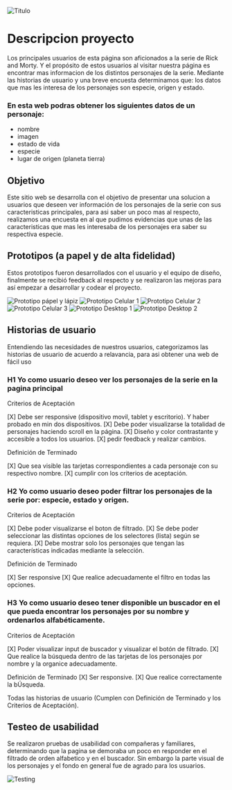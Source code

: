 ![Titulo](https://github.com/Aguevarab0729/BOG001-data-lovers/blob/master/src/HeaderRickandMorty.png)

# Descripcion proyecto 
Los principales usuarios de esta página son aficionados a la serie de Rick and Morty. Y el propósito de estos usuarios al visitar nuestra página es encontrar mas informacion de los distintos personajes de la serie.
Mediante las historias de usuario y una breve encuesta determinamos que: 
los datos que mas les interesa de los personajes son especie, origen y estado.

### En esta web podras obtener los siguientes datos de un personaje:

  - nombre
  - imagen
  - estado de vida
  - especie
  - lugar de origen (planeta tierra)

## Objetivo

Este sitio web se desarrolla con el objetivo de presentar una solucion a usuarios que deseen ver información de los personajes de la serie con sus caracteristicas principales, para asi saber un poco mas al respecto, realizamos una encuesta en al que pudimos evidencias que unas de las caracteristicas que mas les interesaba de los personajes era saber su respectiva especie.

## Prototipos (a papel y de alta fidelidad)

Estos prototipos fueron desarrollados con el usuario y el equipo de diseño, finalmente se recibió feedback al respecto y se realizaron las mejoras para así empezar a desarrollar y codear el proyecto.

![Prototipo pápel y lápiz](https://github.com/Aguevarab0729/BOG001-data-lovers/blob/master/src/img/Prototipo%20a%20papel.jpeg)
![Prototipo Celular 1](https://github.com/Aguevarab0729/BOG001-data-lovers/blob/master/src/img/Celular%201.jpg)
![Prototipo Celular 2](https://github.com/Aguevarab0729/BOG001-data-lovers/blob/master/src/img/Celular%202.jpg)
![Prototipo Celular 3](https://github.com/Aguevarab0729/BOG001-data-lovers/blob/master/src/img/Celular%203.jpg)
![Prototipo Desktop 1](https://github.com/Aguevarab0729/BOG001-data-lovers/blob/master/src/img/Desktop%20-%201.jpg)
![Prototipo Desktop 2](https://github.com/Aguevarab0729/BOG001-data-lovers/blob/master/src/img/Desktop%20-%202.png)

## Historias de usuario

Entendiendo las necesidades de nuestros usuarios, categorizamos las historias de usuario de acuerdo a relavancia, para asi obtener una web de fácil uso 

### H1 Yo como usuario deseo ver los personajes de la serie en la pagina principal

Criterios de Aceptación

[X] Debe ser responsive (dispositivo movil, tablet y escritorio). Y haber probado en min dos dispositivos.
[X] Debe poder visualizarse la totalidad de personajes haciendo scroll en la página.
[X] Diseño y color contrastante y accesible a todos los usuarios.
[X] pedir feedback y realizar cambios.

Definición de Terminado

[X] Que sea visible las tarjetas correspondientes a cada personaje con su respectivo nombre.
[X] cumplir con los criterios de aceptación.

### H2 Yo como usuario deseo poder filtrar los personajes de la serie por: especie, estado y origen.

Criterios de Aceptación

[X] Debe poder visualizarse el boton de filtrado.
[X] Se debe poder seleccionar las distintas opciones de los selectores (lista) según se requiera.
[X] Debe mostrar solo los personajes que tengan las características indicadas mediante la selección.

Definición de Terminado 

[X] Ser responsive
[X] Que realice adecuadamente el filtro en todas las opciones. 

### H3 Yo como usuario deseo tener disponible un buscador en el que pueda encontrar los personajes por su nombre y ordenarlos alfabéticamente.

Criterios de Aceptación

[X] Poder visualizar input de buscador y visualizar el botón de filtrado.
[X] Que realice la búsqueda dentro de las tarjetas de los personajes por nombre y la organice adecuadamente.

Definición de Terminado 
[X] Ser responsive.
[X] Que realice correctamente la bÚsqueda.

Todas las historias de usuario (Cumplen con Definición de Terminado y los Criterios de Aceptación).

## Testeo de usabilidad

Se realizaron pruebas de usabilidad con compañeras y familiares, determinando que la pagina se demoraba un poco en responder en el filtrado de orden alfabetico y en el buscador. Sin embargo la parte visual de los personajes y el fondo en general fue de agrado para los usuarios.

![Testing](https://github.com/Aguevarab0729/BOG001-data-lovers/blob/master/src/img/Test.jpg)
